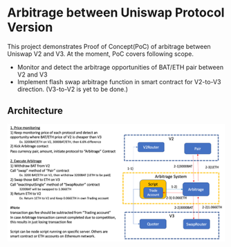 # Arbitrage between Uniswap Protocol Version

This project demonstrates Proof of Concept(PoC) of arbitrage between Uniswap V2 and V3.
At the moment, PoC covers following scope.
- Monitor and detect the arbitrage opportunities of BAT/ETH pair between V2 and V3
- Implement flash swap arbitrage function in smart contract for V2-to-V3 direction. (V3-to-V2 is yet to be done.)

## Architecture

![arbitrage.png](docs/img/arbitrage.png)

